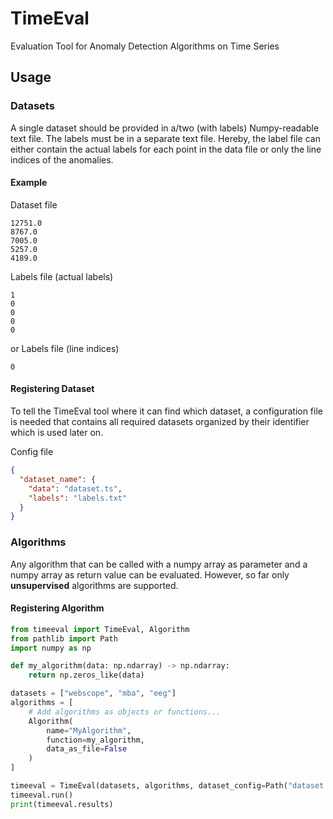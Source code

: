 # TimeEval

Evaluation Tool for Anomaly Detection Algorithms on Time Series

## Usage

### Datasets

A single dataset should be provided in a/two (with labels) Numpy-readable text file. The labels must be in a separate text file. Hereby, the label file can either contain the actual labels for each point in the data file or only the line indices of the anomalies.

#### Example

Dataset file
```csv
12751.0
8767.0
7005.0
5257.0
4189.0
```

Labels file (actual labels)
```csv
1
0
0
0
0
```

or Labels file (line indices)
```csv
0
```

#### Registering Dataset

To tell the TimeEval tool where it can find which dataset, a configuration file is needed that contains all required datasets organized by their identifier which is used later on.

Config file
```json
{
  "dataset_name": {
    "data": "dataset.ts",
    "labels": "labels.txt"
  }
}
```

### Algorithms

Any algorithm that can be called with a numpy array as parameter and a numpy array as return value can be evaluated. However, so far only __unsupervised__ algorithms are supported.

#### Registering Algorithm

```python
from timeeval import TimeEval, Algorithm
from pathlib import Path
import numpy as np

def my_algorithm(data: np.ndarray) -> np.ndarray:
    return np.zeros_like(data)

datasets = ["webscope", "mba", "eeg"]
algorithms = [
    # Add algorithms as objects or functions...
    Algorithm(
        name="MyAlgorithm",
        function=my_algorithm,
        data_as_file=False
    )
]

timeeval = TimeEval(datasets, algorithms, dataset_config=Path("dataset.json"))
timeeval.run()
print(timeeval.results)
```